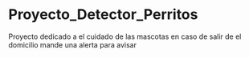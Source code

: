 # Proyecto_Detector_Perritos
Proyecto dedicado a el cuidado de las mascotas en caso de salir de el domicilio mande una alerta para avisar
